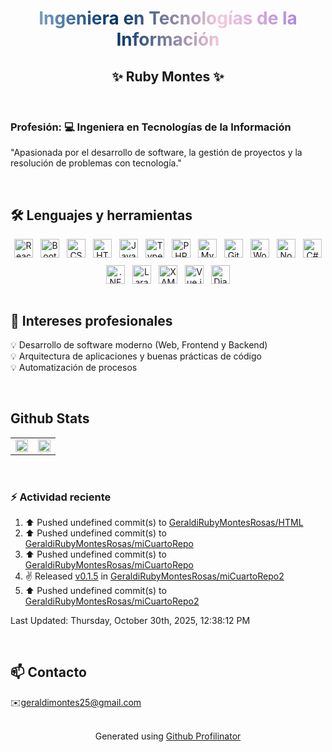 <!DOCTYPE html>
<html lang="es">
<head>
  <meta charset="UTF-8">
</head>
<body>
<h1 align="center" style="background: linear-gradient(to right, #A7C7E7, #003366, #F8C8DC, #9370DB); -webkit-background-clip: text; -webkit-text-fill-color: transparent;">
Ingeniera en Tecnologías de la Información
</h1>

<h2 align="center">✨ Ruby Montes ✨</h2>


<br>

### Profesión: 💻 Ingeniera en Tecnologías de la Información  
"Apasionada por el desarrollo de software, la gestión de proyectos y la resolución de problemas con tecnología."  
  
<br/>  

## 🛠️ Lenguajes y herramientas

<div align="center" style="display:flex; flex-wrap:wrap; justify-content:center; gap:12px;">
  <a href="https://reactjs.org/" target="_blank"><img src="https://profilinator.rishav.dev/skills-assets/react-original-wordmark.svg" alt="React" height="30"/></a>
  <a href="https://getbootstrap.com/" target="_blank"><img src="https://profilinator.rishav.dev/skills-assets/bootstrap-plain.svg" alt="Bootstrap" height="30"/></a>
  <a href="https://www.w3schools.com/css/" target="_blank"><img src="https://profilinator.rishav.dev/skills-assets/css3-original-wordmark.svg" alt="CSS3" height="30"/></a>
  <a href="https://en.wikipedia.org/wiki/HTML5" target="_blank"><img src="https://profilinator.rishav.dev/skills-assets/html5-original-wordmark.svg" alt="HTML5" height="30"/></a>
  <a href="https://www.javascript.com/" target="_blank"><img src="https://profilinator.rishav.dev/skills-assets/javascript-original.svg" alt="JavaScript" height="30"/></a>
  <a href="https://www.typescriptlang.org/" target="_blank"><img src="https://profilinator.rishav.dev/skills-assets/typescript-original.svg" alt="TypeScript" height="30"/></a>
  <a href="https://www.php.net/" target="_blank"><img src="https://profilinator.rishav.dev/skills-assets/php-original.svg" alt="PHP" height="30"/></a>
  <a href="https://www.mysql.com/" target="_blank"><img src="https://profilinator.rishav.dev/skills-assets/mysql-original-wordmark.svg" alt="MySQL" height="30"/></a>
  <a href="https://github.com/" target="_blank"><img src="https://profilinator.rishav.dev/skills-assets/git-scm-icon.svg" alt="Git" height="30"/></a>
  <a href="https://wordpress.com/" target="_blank"><img src="https://profilinator.rishav.dev/skills-assets/wordpress.png" alt="WordPress" height="30"/></a>
  <a href="https://nodejs.org/" target="_blank"><img src="https://profilinator.rishav.dev/skills-assets/nodejs-original-wordmark.svg" alt="Node.js" height="30"/></a>
  <a href="https://docs.microsoft.com/en-us/dotnet/csharp/" target="_blank"><img src="https://profilinator.rishav.dev/skills-assets/csharp-original.svg" alt="C#" height="30"/></a>
  <a href="https://dotnet.microsoft.com/download/dotnet-framework" target="_blank"><img src="https://profilinator.rishav.dev/skills-assets/dot-net-original-wordmark.svg" alt=".NET" height="30"/></a>
  <a href="https://laravel.com/" target="_blank"><img src="https://profilinator.rishav.dev/skills-assets/laravel-plain-wordmark.svg" alt="Laravel" height="30"/></a>
  <a href="https://www.apachefriends.org/" target="_blank"><img src="https://profilinator.rishav.dev/skills-assets/xampp.png" alt="XAMPP" height="30"/></a>
  <a href="https://vuejs.org/" target="_blank"><img src="https://profilinator.rishav.dev/skills-assets/vuejs-original-wordmark.svg" alt="Vue.js" height="30"/></a>
  <a href="https://www.djangoproject.com/" target="_blank"><img src="https://profilinator.rishav.dev/skills-assets/django-original.svg" alt="Django" height="30"/></a>
</div>
<br>



## 🎯 Intereses profesionales

💡 Desarrollo de software moderno (Web, Frontend y Backend)  
💡 Arquitectura de aplicaciones y buenas prácticas de código   
💡 Automatización de procesos

<br>

## Github Stats

<table>
  <tr>
    <td valign="top" width="50%">
      <div align="center">
        <img src="https://github-readme-stats.vercel.app/api?username=Estadistica&show_icons=true&count_private=true&hide_border=true" style="width:100%;" />
      </div>
    </td>
    <td valign="top" width="50%">
      <div align="center">
        <img src="https://github-readme-stats.vercel.app/api/top-langs/?username=l&hide_border=true&layout=compact" style="width:100%;" />
      </div>
    </td>
  </tr>
</table>
<br>

### ⚡ Actividad reciente
<!--RECENT_ACTIVITY:start-->
1. ⬆️ Pushed undefined commit(s) to [GeraldiRubyMontesRosas/HTML](https://github.com/GeraldiRubyMontesRosas/HTML)<br>
2. ⬆️ Pushed undefined commit(s) to [GeraldiRubyMontesRosas/miCuartoRepo](https://github.com/GeraldiRubyMontesRosas/miCuartoRepo)<br>
3. ⬆️ Pushed undefined commit(s) to [GeraldiRubyMontesRosas/miCuartoRepo](https://github.com/GeraldiRubyMontesRosas/miCuartoRepo)<br>
4. ✌️ Released [v0.1.5](https://github.com/GeraldiRubyMontesRosas/miCuartoRepo2/releases/tag/v0.1.5) in [GeraldiRubyMontesRosas/miCuartoRepo2](https://github.com/GeraldiRubyMontesRosas/miCuartoRepo2)<br>
5. ⬆️ Pushed undefined commit(s) to [GeraldiRubyMontesRosas/miCuartoRepo2](https://github.com/GeraldiRubyMontesRosas/miCuartoRepo2)<br>
<!--RECENT_ACTIVITY:end-->

<!--RECENT_ACTIVITY:last_update-->
Last Updated: Thursday, October 30th, 2025, 12:38:12 PM
<!--RECENT_ACTIVITY:last_update_end-->

<!--RECENT_ACTIVITY:last_update-->


<br>

## 📫 Contacto

✉️geraldimontes25@gmail.com  
<br>

<div align="center">Generated using <a href="https://profilinator.rishav.dev/" target="_blank">Github Profilinator</a></div>

</body>
</html>
